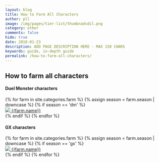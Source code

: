 ```yaml
---
layout: blog
title: How to Farm All Characters
author: pll
image: /img/pages/tier-list/thumbnadsdil.png
category: other
comments: false
hide: true
date: 2018-01-23
description: ADD PAGE DESCRIPTION HERE - MAX 150 CHARS
keywords: guide, in-depth guide
permalink: /how-to-farm-all-characters/
---
```


<div class="section center">
    <h2>How to farm all characters</h2>
</div>

<div class="tab-content">
    <div class="tab-pane fade show active">
        <div class="section"> 
			<h4>Duel Monster characters</h4>
            <div class="decktype-filter row">
                {% for farm in site.categories.farm %}
					{% assign season = farm.season | downcase %}
					{% if season == 'dm' %}
                    <div class="btn-wrapper col-sm-6 col-md-4 col-lg-3" >
                        <a class="btn-decktype" href="{{site.url}}{{farm.id}}">
                            <img class="character-farm-card" src="{{farm.image}}"/>
                            <span class="decktype-display">{{farm.name}}</span>
                        </a>
                    </div>
					{% endif %}
                {% endfor %}
            </div>
        </div>
		<div class="section"> 
			<h4>GX characters</h4>
            <div class="decktype-filter row">
                {% for farm in site.categories.farm %}
					{% assign season = farm.season | downcase %}
					{% if season == 'gx' %}
                    <div class="btn-wrapper col-sm-6 col-md-4 col-lg-3" >
                        <a class="btn-decktype" href="{{site.url}}{{farm.id}}">
                            <img class="character-farm-card" src="{{farm.image}}"/>
                            <span class="decktype-display">{{farm.name}}</span>
                        </a>
                    </div>
					{% endif %}
                {% endfor %}
            </div>
        </div>
    </div>
</div>